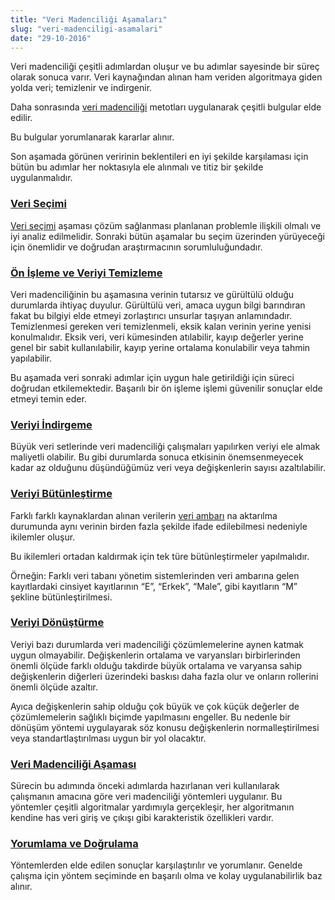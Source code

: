 ```yaml
---
title: "Veri Madenciliği Aşamaları"
slug: "veri-madenciligi-asamalari"
date: "29-10-2016"
---
```


Veri madenciliği çeşitli adımlardan oluşur ve bu adımlar sayesinde bir süreç olarak sonuca varır. Veri kaynağından alınan ham veriden algoritmaya giden yolda veri; temizlenir ve indirgenir.

Daha sonrasında [veri madenciliği](https://mevlutcanvar.com.tr/veri-kavrami-ve-madenciligi) metotları uygulanarak çeşitli bulgular elde edilir.

Bu bulgular yorumlanarak kararlar alınır.

Son aşamada görünen veririnin beklentileri en iyi şekilde karşılaması için bütün bu adımlar her noktasıyla ele alınmalı ve titiz bir şekilde uygulanmalıdır.

### [Veri Seçimi](#veri-secimi)

[Veri seçimi](https://mevlutcanvar.com.tr/import-io-ozellestirilmis-tarayicisi) aşaması çözüm sağlanması planlanan problemle ilişkili olmalı ve iyi analiz edilmelidir. Sonraki bütün aşamalar bu seçim üzerinden yürüyeceği için önemlidir ve doğrudan araştırmacının sorumluluğundadır.

### [Ön İşleme ve Veriyi Temizleme](#on-isleme-ve-veriyi-temizleme)

Veri madenciliğinin bu aşamasına verinin tutarsız ve gürültülü olduğu durumlarda ihtiyaç duyulur. Gürültülü veri, amaca uygun bilgi barındıran fakat bu bilgiyi elde etmeyi zorlaştırıcı unsurlar taşıyan anlamındadır. Temizlenmesi gereken veri temizlenmeli, eksik kalan verinin yerine yenisi konulmalıdır. Eksik veri, veri kümesinden atılabilir, kayıp değerler yerine genel bir sabit kullanılabilir, kayıp yerine ortalama konulabilir veya tahmin yapılabilir.

Bu aşamada veri sonraki adımlar için uygun hale getirildiği için süreci doğrudan etkilemektedir. Başarılı bir ön işleme işlemi güvenilir sonuçlar elde etmeyi temin eder.

### [Veriyi İndirgeme](#veriyi-indirgeme)

Büyük veri setlerinde veri madenciliği çalışmaları yapılırken veriyi ele almak maliyetli olabilir. Bu gibi durumlarda sonuca etkisinin önemsenmeyecek kadar az olduğunu düşündüğümüz veri veya değişkenlerin sayısı azaltılabilir.

### [Veriyi Bütünleştirme](#veriyi-butunlestirme)

Farklı farklı kaynaklardan alınan verilerin [veri ambarı](https://mevlutcanvar.com.tr/veri-ambari) na aktarılma durumunda aynı verinin birden fazla şekilde ifade edilebilmesi nedeniyle ikilemler oluşur.

Bu ikilemleri ortadan kaldırmak için tek türe bütünleştirmeler yapılmalıdır.

Örneğin: Farklı veri tabanı yönetim sistemlerinden veri ambarına gelen kayıtlardaki cinsiyet kayıtlarının “E”, “Erkek”, “Male”, gibi kayıtların “M” şekline bütünleştirilmesi.

### [Veriyi Dönüştürme](#veriyi-donusturme)

Veriyi bazı durumlarda veri madenciliği çözümlemelerine aynen katmak uygun olmayabilir. Değişkenlerin ortalama ve varyansları birbirlerinden önemli ölçüde farklı olduğu takdirde büyük ortalama ve varyansa sahip değişkenlerin diğerleri üzerindeki baskısı daha fazla olur ve onların rollerini önemli ölçüde azaltır.

Ayıca değişkenlerin sahip olduğu çok büyük ve çok küçük değerler de çözümlemelerin sağlıklı biçimde yapılmasını engeller. Bu nedenle bir dönüşüm yöntemi uygulayarak söz konusu değişkenlerin normalleştirilmesi veya standartlaştırılması uygun bir yol olacaktır.

### [Veri Madenciliği Aşaması](#veri-madenciligi-asamasi)

Sürecin bu adımında önceki adımlarda hazırlanan veri kullanılarak çalışmanın amacına göre veri madenciliği yöntemleri uygulanır. Bu yöntemler çeşitli algoritmalar yardımıyla gerçekleşir, her algoritmanın kendine has veri giriş ve çıkışı gibi karakteristik özellikleri vardır.

### [Yorumlama ve Doğrulama](#yorumlama-ve-dogrulama)

Yöntemlerden elde edilen sonuçlar karşılaştırılır ve yorumlanır. Genelde çalışma için yöntem seçiminde en başarılı olma ve kolay uygulanabilirlik baz alınır.
